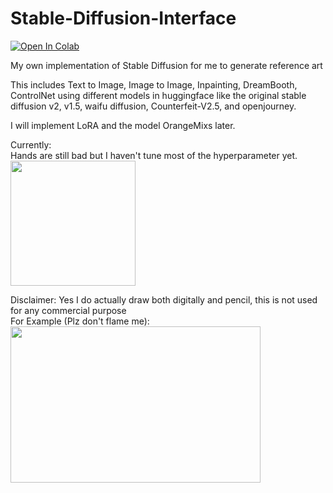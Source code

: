 # Stable-Diffusion-Interface

<a target="_blank" href="https://colab.research.google.com/drive/1pJ7orUsEXGwUq0g21fWLmrkKRtv3Blcx#scrollTo=M7a4MrTJ3gzg">
  <img src="https://colab.research.google.com/assets/colab-badge.svg" alt="Open In Colab"/>
</a>

My own implementation of Stable Diffusion for me to generate reference art 

This includes Text to Image, Image to Image, Inpainting, DreamBooth, ControlNet using different models in huggingface like the original stable diffusion v2, v1.5, waifu diffusion, Counterfeit-V2.5, and openjourney.

I will implement LoRA and the model OrangeMixs later.

Currently: <br>
Hands are still bad but I haven't tune most of the hyperparameter yet. <br>
<img src="https://user-images.githubusercontent.com/97126484/226652231-2dcc9019-149b-412a-9302-8199c2a6f681.png" width="200" height="200"/><br>


Disclaimer: Yes I do actually draw both digitally and pencil, this is not used for any commercial purpose <br>
For Example (Plz don't flame me): <br>
<img src="https://user-images.githubusercontent.com/97126484/226651111-86cc2e87-4e77-461a-a1cd-0a23e112b413.png" width="400" height="250"/><br>

